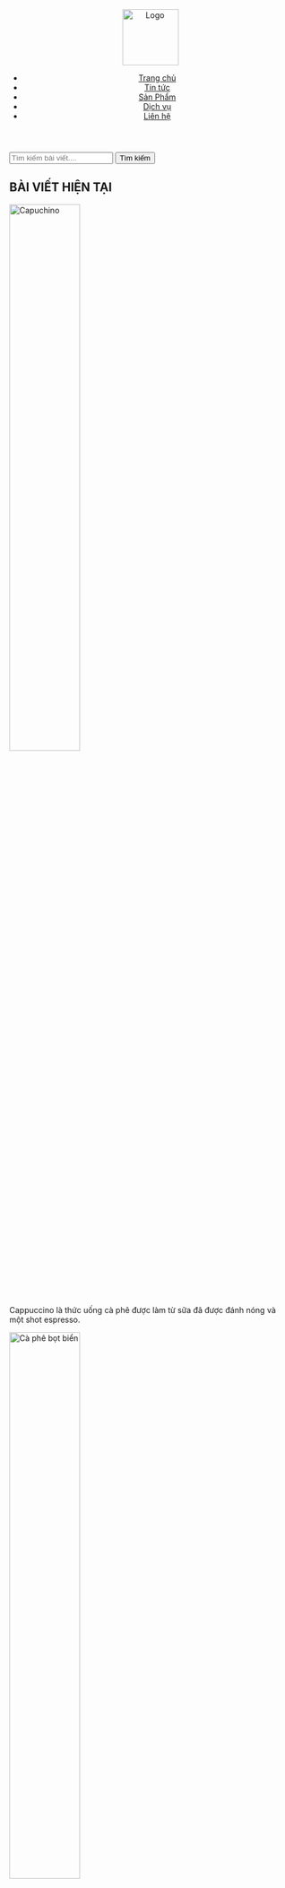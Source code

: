 <html lang="vh">
<head>
<meta charset="utf-8">
	<meta name="viewport" content="width=devcie-width, initial-scale=1.0"	>
<title>Thiết kế web</title>
<link href="style.css" rel="stylesheet" type="text/css">
</head>

<body>
	<header>
	<div class="logo">
		<img src="images/logo.jpg" alt="Logo" width="100">
	  </div>
		<nav class="menu">
		<ul>
			<li><a href="#">Trang chủ</a></li>
			<li><a href="#">Tin tức</a></li>
			<li><a href="#">Sản Phẩm</a></li>
			<li><a href="#">Dịch vụ</a></li>
			<li><a href="#">Liên hệ</a></li>
		  </ul>
		</nav>
	</header>
	<div class="container">
	  <div class="col1">
			<div class="search-bar">
			<from action="/search" method="GET">
	<input type="text" name="query" placeholder="Tìm kiếm bài viết....">
	<button type="submit">Tìm kiếm</button>
		</from>
		</div>
			<h2>BÀI VIẾT HIỆN TẠI</h2>
			<div class="post">
				<img src="images/1.jpg" alt="Capuchino" width="50%">
				<p>Cappuccino là thức uống cà phê được làm từ sữa đã được đánh nóng và một shot espresso.</p>
			</div>
			<div class="post">
				<img src="images/3.jpg"	alt="Cà phê bọt biển" width="50% ">
				<p>Cà phê bọt biển, hay còn gọi là cà phê Dalgona, xuất hiện lần đầu tiên tại Hàn Quốc vào đầu năm 2020.</p>
			</div>
			<div class="post">
				<img src="images/4.jpg" alt="MATCHA LATTE ĐÁ" width="50%">
				<p>Lấy cảm hứng từ những hạt cà phê say nồng, vị đăng đắng cùng chút chát nhẹ từ những lá trà xanh tuyệt hảo. </p>			
			</div>
		  <div class="post">
			  <img src="images/5.jpg" alt="Cà phê sương sáo" width="50% ">
			  <p>Cà phê sữa đá thạch là một biến thể sáng tạo và thú vị của đồ uống phổ biến tại Việt Nam - cà phê sữa đá.  </p>
		  </div>
		    </div>
		  <div class="col2">
			  <img src="images/1.jpg" alt="Hình ảnh bài viết" width="100%">
			  <p>Cappuccino là thức uống cà phê được làm từ sữa đã được đánh nóng và một shot espresso....</p>
		
		</div>	
	</div>
	<footer>
		<p><b>Copyright kimngan</b></p>
		<p><b>Lớp QT22TC3.6</b></p>
	</footer>
</body>
</html>

